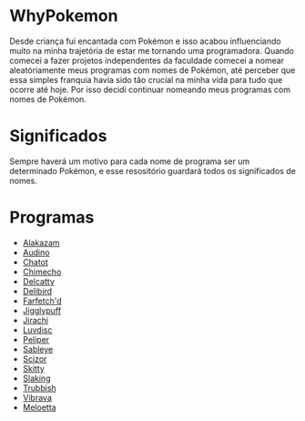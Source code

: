 # WhyPokemon
Desde criança fui encantada com Pokémon e isso acabou influenciando muito na minha trajetória de estar me tornando uma programadora. Quando comecei a fazer projetos independentes da faculdade comecei a nomear aleatóriamente meus programas com nomes de Pokémon, até perceber que essa simples franquia havia sido tão crucial na minha vida para tudo que ocorre até hoje. Por isso decidi continuar nomeando meus programas com nomes de Pokémon.

# Significados
Sempre haverá um motivo para cada nome de programa ser um determinado Pokémon, e esse resositório guardará todos os significados de nomes.

# Programas
- [Alakazam](https://github.com/MarianVulpes/WhyPokemon/blob/main/Alakazam.txt)
- [Audino](https://github.com/MarianVulpes/WhyPokemon/blob/main/Audino.txt)
- [Chatot](https://github.com/MarianVulpes/WhyPokemon/blob/main/Chatot.txt)
- [Chimecho](https://github.com/MarianVulpes/WhyPokemon/blob/main/Chimecho.txt)
- [Delcatty](https://github.com/MarianVulpes/WhyPokemon/blob/main/Delcatty.txt)
- [Delibird](https://github.com/MarianVulpes/WhyPokemon/blob/main/Delibird.txt)
- [Farfetch'd](https://github.com/MarianVulpes/WhyPokemon/blob/main/Farfetch'd.txt)
- [Jigglypuff](https://github.com/MarianVulpes/WhyPokemon/blob/main/Jigglypuff.txt)
- [Jirachi](https://github.com/MarianVulpes/WhyPokemon/blob/main/Jirachi.txt)
- [Luvdisc](https://github.com/MarianVulpes/WhyPokemon/blob/main/Luvdisc.txt)
- [Peliper](https://github.com/MarianVulpes/WhyPokemon/blob/main/Peliper.txt)
- [Sableye](https://github.com/MarianVulpes/WhyPokemon/blob/main/Sableye.txt)
- [Scizor](https://github.com/MarianVulpes/WhyPokemon/blob/main/Scizor.txt)
- [Skitty](https://github.com/MarianVulpes/WhyPokemon/blob/main/Skitty.txt)
- [Slaking](https://github.com/MarianVulpes/WhyPokemon/blob/main/Slaking.txt)
- [Trubbish](https://github.com/MarianVulpes/WhyPokemon/blob/main/Trubbish.txt)
- [Vibrava](https://github.com/MarianVulpes/WhyPokemon/blob/main/Vibrava.txt)
- [Meloetta](https://github.com/MarianVulpes/WhyPokemon/blob/main/Meloetta.txt)


